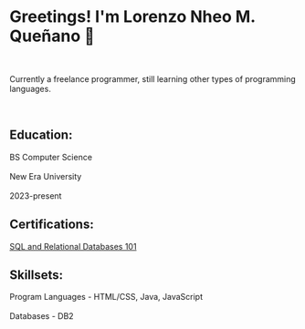 <h1>Greetings! I'm Lorenzo Nheo M. Queñano 👋</h1>
<br><p>Currently a freelance programmer, still learning other types of programming languages.</p>
</br>
<h2>Education:</h2>
BS Computer Science</br>
<br>New Era University</br>
<br>2023-present</br>

<h2>Certifications:</h2>
<a href="http://github.com/lnmquenano">SQL and Relational Databases 101</a></br>

<h2>Skillsets:</h2>
Program Languages - HTML/CSS, Java, JavaScript</br>
<br>Databases - DB2</br>
